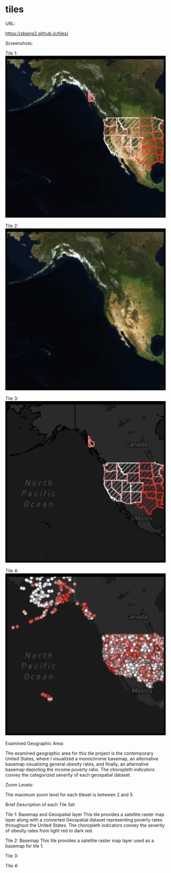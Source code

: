 # tiles

URL:

https://sbains2.github.io/tiles/

Screenshots:

Tile 1:
![tile1](/img/tile1_preview.png)

Tile 2:
![tile2](/img/tile2_preview.png)

Tile 3:
![tile3](/img/tile3_preview.png)

Tile 4:
![tile4](/img/tile4_preview.png)


Examined Geographic Area:

The examined geographic area for this tile project is the contemporary United States, where I visualized a monochrome basemap, an alternative basemap visualizing general obesity rates, and finally, an alternative basemap depicting the income poverty ratio. The choropleth indicators convey the categorized severity of each geospatial dataset.

Zoom Levels:

The maximum zoom level for each tileset is between 2 and 5.

Brief Description of each Tile Set

Tile 1: Basemap and Geospatial layer
This tile provides a satellite raster map layer along with a converted Geospatial dataset representing poverty rates throughout the United States. The choropleth indicators convey the severity of obesity rates from light red to dark red.


Tile 2: Basemap
This tile provides a satellite raster map layer used as a basemap for tile 1.

Tile 3:


TIle 4:
